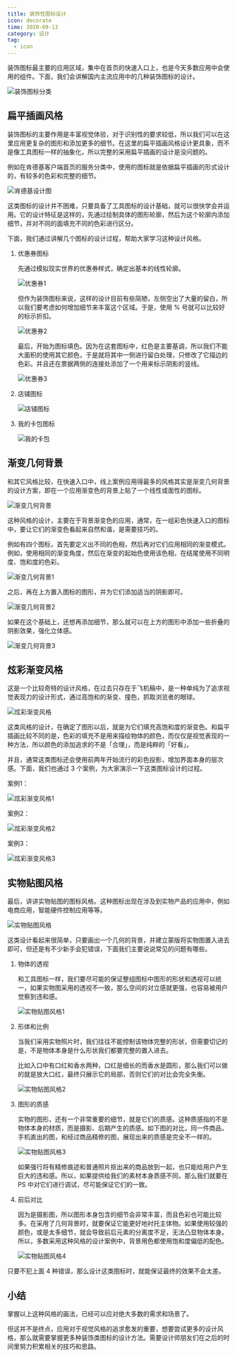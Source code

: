 ```yaml
---
title: 装饰性图标设计
icon: decorate
time: 2020-09-13
category: 设计
tag:
  - icon
--- 
```



装饰图标最主要的应用区域，集中在首页的快速入口上，也是今天多数应用中会使用的组件。下面，我们会讲解国内主流应用中的几种装饰图标的设计。

<!-- more -->

![装饰图标分类](./assets/decorate-type.jpg)

## 扁平插画风格

装饰图标的主要作用是丰富视觉体验，对于识别性的要求较低，所以我们可以在这里应用更复杂的图形和添加更多的细节。在这里的扁平插画风格设计更具象，而不是像工具图标一样的抽象化，所以完整的采用扁平插画的设计是没问题的。

例如在肯德基客户端首页的服务分类中，使用的图标就是依据扁平插画的形式设计的，有较多的色彩和完整的细节。

![肯德基设计图](./assets/KFC.jpg)

这类图标的设计并不困难，只要具备了工具图标的设计基础，就可以很快学会并运用。它的设计特征是这样的，先通过绘制具体的图形轮廓，然后为这个轮廓内添加细节，并对不同的面填充不同的色彩进行区分。

下面，我们通过讲解几个图标的设计过程，帮助大家学习这种设计风格。

1. 优惠券图标

   先通过模拟现实世界的优惠券样式，确定出基本的线性轮廓。

   ![优惠券1](./assets/KFC-ticket1.jpg)

   但作为装饰图标来说，这样的设计目前有些简陋，左侧空出了大量的留白，所以我们要考虑如何增加细节来丰富这个区域。于是，使用 % 号就可以比较好的标示折扣。

   ![优惠券2](./assets/KFC-ticket2.jpg)

   最后，开始为图标填色。因为在这套图标中，红色是主要基调，所以我们不能大面积的使用其它颜色，于是就将其中一侧进行留白处理，只修改了它描边的色彩。并且还在票据两侧的连接处添加了一个用来标示阴影的竖线。

   ![优惠券3](./assets/KFC-ticket3.jpg)

2. 店铺图标

    ![店铺图标](./assets/shop.jpg)

3. 我的卡包图标

    ![我的卡包](./assets/wallet.jpg)

## 渐变几何背景

和其它风格比较，在快速入口中，线上案例应用得最多的风格其实是渐变几何背景的设计方案，即在一个应用渐变色的背景上贴了一个线性或面性的图标。

![渐变几何背景](./assets/gradient-background.jpg)

这种风格的设计，主要在于背景渐变色的应用，通常，在一组彩色快速入口的图标中，要让它们的渐变色看起来自然和谐，是需要技巧的。

例如有四个图标，首先要定义出不同的色相，然后再对它们应用相同的渐变模式。例如，使用相同的渐变角度，然后在渐变的起始色使用该色相，在结尾使用不同明度、饱和度的色彩。

![渐变几何背景1](./assets/gradient-background2.jpg)

之后，再在上方置入图标的图形，并为它们添加适当的阴影即可。

![渐变几何背景2](./assets/gradient-background3.jpg)

如果在这个基础上，还想再添加细节，那么就可以在上方的图形中添加一些折叠的阴影效果，强化立体感。

![渐变几何背景3](./assets/gradient-background4.jpg)

## 炫彩渐变风格

这是一个比较奇特的设计风格，在过去只存在于飞机稿中，是一种单纯为了追求视觉表现力的设计形式，通过高饱和的渐变、撞色，抓取浏览者的眼球。

![炫彩渐变风格](./assets/shine.jpg)

这类风格的设计，在确定了图形以后，就是为它们填充高饱和度的渐变色。和扁平插画比较不同的是，色彩的填充不是用来描绘物体的颜色，而仅仅是视觉表现的一种方法，所以颜色的添加追求的不是「合理」，而是纯粹的「好看」。

并且，通常这类图标还会使用前两年开始流行的彩色投影，增加界面本身的层次感。下面，我们也通过 3 个案例，为大家演示一下这类图标设计的过程。

案例1：

![炫彩渐变风格1](./assets/shine1.jpg)

案例2：

![炫彩渐变风格2](./assets/shine2.jpg)

案例3：

![炫彩渐变风格3](./assets/shine3.jpg)

## 实物贴图风格

最后，讲讲实物贴图的图标风格。这种图标出现在涉及到实物产品的应用中，例如电商应用，智能硬件控制应用等等。

![实物贴图风格](./assets/good.jpg)

这类设计看起来很简单，只要画出一个几何的背景，并建立蒙版将实物图置入进去即可，但还是有不少新手会犯错误，下面我们主要说说常见的问题有哪些。

1. 物体的透视

   和工具图标一样，我们要尽可能的保证整组图标中图形的形状和透视可以统一，如果实物图采用的透视不一致，那么空间的对立感就更强，也容易被用户觉察到违和感。

   ![实物贴图风格1](./assets/good1.jpg)

2. 形体和比例

   当我们采用实物照片时，我们往往不能控制该物体完整的形状，但需要切记的是，不是物体本身是什么形状我们都要完整的置入进去。

   比如入口中有口红和香水两种，口红是细长的而香水是圆形，那么我们可以做的就是放大口红，最终只展示它的局部，否则它们的对比会完全失衡。

   ![实物贴图风格2](./assets/good2.jpg)

3. 图形的质感

   实物的图形，还有一个非常重要的细节，就是它们的质感。这种质感指的不是物体本身的材质，而是摄影、后期产生的质感。如下图的对比，同一件商品，手机直出的图，和经过商品精修的图，展现出来的质感是完全不一样的。

   ![实物贴图风格3](./assets/good3.jpg)

   如果强行将有精修痕迹和普通照片抠出来的商品放到一起，也只能给用户产生巨大的违和感。所以，如果提供给我们的素材本身质感不同，那么我们就要在 PS 中对它们进行调试，尽可能保证它们的一致。

4. 前后对比

   因为是摄影图，所以图形本身包含的细节会非常丰富，而且色彩也可能比较多。在采用了几何背景时，就要保证它能更好地衬托主体物。如果使用较强的颜色，或是太多细节，就会导致前后元素的分离度不足，无法凸显物体本身。所以，多数采用这种风格的设计案例中，背景用色都使用饱和度偏低的配色。

   ![实物贴图风格4](./assets/good4.jpg)

只要不犯上面 4 种错误，那么设计这类图标时，就能保证最终的效果不会太差。

## 小结

掌握以上这种风格的画法，已经可以应对绝大多数的需求和场景了。

但这并不是终点，应用对于视觉风格的追求愈发的重要，想要尝试更多的设计风格，那么就需要掌握更多种装饰类图标的设计方法。需要设计师朋友们在之后的时间里努力积累相关的技巧和思路。
